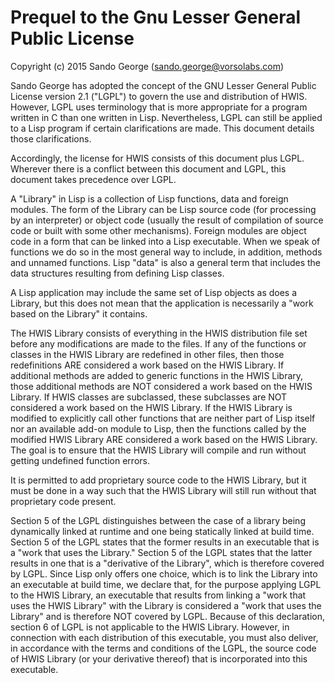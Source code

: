 Prequel to the Gnu Lesser General Public License
================================================

Copyright (c) 2015 Sando George (sando.george@vorsolabs.com)

Sando George has adopted the concept of the GNU Lesser General Public
License version 2.1 ("LGPL") to govern the use and distribution of
HWIS.  However, LGPL uses terminology that is more appropriate
for a program written in C than one written in Lisp.  Nevertheless,
LGPL can still be applied to a Lisp program if certain clarifications
are made.  This document details those clarifications.

Accordingly, the license for HWIS consists of this document
plus LGPL.  Wherever there is a conflict between this document and
LGPL, this document takes precedence over LGPL.

A "Library" in Lisp is a collection of Lisp functions, data and
foreign modules.  The form of the Library can be Lisp source code (for
processing by an interpreter) or object code (usually the result of
compilation of source code or built with some other
mechanisms). Foreign modules are object code in a form that can be
linked into a Lisp executable.  When we speak of functions we do so in
the most general way to include, in addition, methods and unnamed
functions. Lisp "data" is also a general term that includes the data
structures resulting from defining Lisp classes.

A Lisp application may include the same set of Lisp objects as does a
Library, but this does not mean that the application is necessarily a
"work based on the Library" it contains.

The HWIS Library consists of everything in the HWIS
distribution file set before any modifications are made to the files.
If any of the functions or classes in the HWIS Library are
redefined in other files, then those redefinitions ARE considered a
work based on the HWIS Library. If additional methods are
added to generic functions in the HWIS Library, those
additional methods are NOT considered a work based on the HWIS
Library. If HWIS classes are subclassed, these subclasses are
NOT considered a work based on the HWIS Library.  If the
HWIS Library is modified to explicitly call other functions
that are neither part of Lisp itself nor an available add-on module to
Lisp, then the functions called by the modified HWIS Library
ARE considered a work based on the HWIS Library.  The goal is
to ensure that the HWIS Library will compile and run without
getting undefined function errors.

It is permitted to add proprietary source code to the HWIS
Library, but it must be done in a way such that the HWIS
Library will still run without that proprietary code present.

Section 5 of the LGPL distinguishes between the case of a library
being dynamically linked at runtime and one being statically linked at
build time. Section 5 of the LGPL states that the former results in an
executable that is a "work that uses the Library."  Section 5 of the
LGPL states that the latter results in one that is a "derivative of
the Library", which is therefore covered by LGPL.  Since Lisp only
offers one choice, which is to link the Library into an executable at
build time, we declare that, for the purpose applying LGPL to the
HWIS Library, an executable that results from linking a "work
that uses the HWIS Library" with the Library is considered a
"work that uses the Library" and is therefore NOT covered by LGPL.
Because of this declaration, section 6 of LGPL is not applicable to
the HWIS Library.  However, in connection with each
distribution of this executable, you must also deliver, in accordance
with the terms and conditions of the LGPL, the source code of
HWIS Library (or your derivative thereof) that is incorporated
into this executable.
